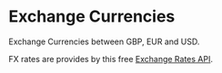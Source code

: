 # Exchange Currencies

Exchange Currencies between GBP, EUR and USD.

FX rates are provides by this free [Exchange Rates API](https://exchangeratesapi.io/).